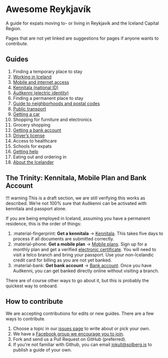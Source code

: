 # Awesome Reykjavík

A guide for expats moving to- or living in Reykjavík and the Iceland Capital
Region.

Pages that are not yet linked are suggestions for pages if anyone wants to
contribute.

## Guides

1. Finding a temporary place to stay
1. [Working in Iceland](guides/working-in-iceland.md)
1. [Mobile and internet access](guides/mobile-phones.md)
1. [Kennitala (national ID)](guides/kennitala.md)
1. [Auðkenni (electric identity)](guides/audkenni.md)
1. Finding a permanent place to stay
1. [Guide to neighborhoods and postal codes](guides/neighbourhoods.md)
1. [Public transport](guides/public-transport.md)
1. [Getting a car](guides/getting-a-car.md)
1. Shopping for furniture and electronics
1. Grocery shopping
1. [Getting a bank account](guides/bank-account.md)
1. [Driver’s license](guides/drivers-license.md)
1. Access to healthcare
1. Schools for expats
1. [Getting help](guides/getting-help.md)
1. Eating out and ordering in
1. [About the Icelander](guides/icelanders.md)

## The Trinity: Kennitala, Mobile Plan and Bank Account

!!! warning
    This is a draft section, we are still verifying this works as described.
    We’re not 100% sure that Auðkenni can be activated with kennitala and
    passport alone.

If you are being employed in Iceland, assuming you have a permanent residence,
this is the order of things:

1. :material-fingerprint: **Get a kennitala** →
   [Kennitala](guides/kennitala.md). This takes five days to process if all
   documents are submitted correctly.
2. :material-phone: **Get a mobile plan** → [Mobile
   plans](guides/mobile-phones.md). Sign up for a monthly plan and get a
   verified [electronic certificate](guides/audkenni.md). You will need to
   visit a telco branch and bring your passport. Use your non-Icelandic credit
   card for billing as you are not yet banked.
3. :material-bank: **Get bank account** → [Bank
   account](guides/bank-account.md). Once you have Auðkenni, you can get banked
   directly online without visiting a branch. 

There are of course other ways to go about it, but this is probably the
quickest way to onboard.

## How to contribute

We are accepting contributions for edits or new guides. There are a few ways to
contribute.

1. Choose a topic in our [issues
   page](https://github.com/jokull/awesome-reykjavik/issues) to write about or
   pick your own.
1. We have a [Facebook group we encourage you to
   join](https://www.facebook.com/groups/176641773386901).
1. Fork and send us a Pull Request on GitHub (preferred).
1. If you're not familiar with Github, you can email
   [jokull@solberg.is](mailto:jokull@solberg.is) to publish a guide of your
   own.


